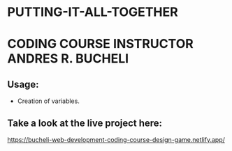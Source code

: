 # PUTTING-IT-ALL-TOGETHER

# CODING COURSE INSTRUCTOR ANDRES R. BUCHELI

## Usage:
* Creation of variables.

## Take a look at the live project here:
https://bucheli-web-development-coding-course-design-game.netlify.app/
